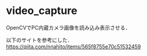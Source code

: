 # video_capture
OpenCVでPC内蔵カメラ画像を読み込み表示させる．

以下のサイトを参考にした．
<https://qiita.com/nnahito/items/565f8755e70c51532459>
